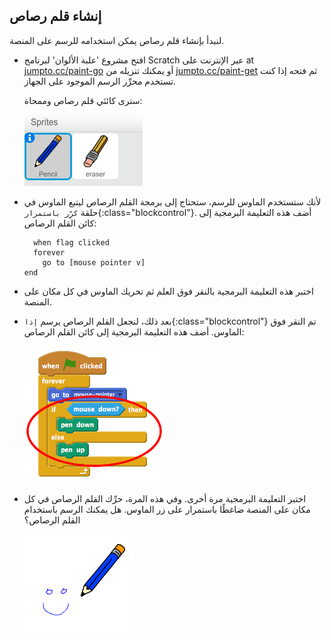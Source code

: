 ## إنشاء قلم رصاص

لنبدأ بإنشاء قلم رصاص يمكن استخدامه للرسم على المنصة.



+ افتح مشروع 'علبة الألوان' لبرنامج Scratch عبر الإنترنت على at <a href="http://jumpto.cc/paint-go" target="_blank">jumpto.cc/paint-go</a> أو يمكنك تنزيله من <a href="http://jumpto.cc/paint-get" target="_blank">jumpto.cc/paint-get</a> ثم فتحه إذا كنت تستخدم محرِّر الرسم الموجود على الجهاز.

	سترى كائنَي قلم رصاص وممحاة:

	![screenshot](images/paint-starter.png)	

+ لأنك ستستخدم الماوس للرسم، ستحتاج إلى برمجة القلم الرصاص ليتبع الماوس في حلقة `كرِّر باستمرار`{:class="blockcontrol"}. أضف هذه التعليمة البرمجية إلى كائن القلم الرصاص:

	```blocks
	  when flag clicked
	  forever
	    go to [mouse pointer v]
  	end
	```

+ اختبر هذه التعليمة البرمجية بالنقر فوق العلم ثم تحريك الماوس في كل مكان على المنصة. 

+ بعد ذلك، لنجعل القلم الرصاص يرسم `إذا`{:class="blockcontrol"} تم النقر فوق الماوس. أضف هذه التعليمة البرمجية إلى كائن القلم الرصاص:

	![screenshot](images/paint-pencil-draw-code.png)	

+ اختبر التعليمة البرمجية مرة أخرى. وفي هذه المرة، حرِّك القلم الرصاص في كل مكان على المنصة ضاغطًا باستمرار على زر الماوس. هل يمكنك الرسم باستخدام القلم الرصاص؟

	![screenshot](images/paint-draw.png)
	



